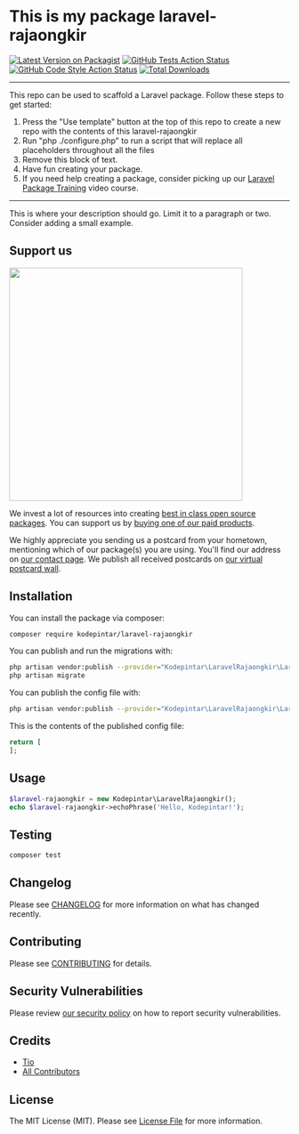 # This is my package laravel-rajaongkir

[![Latest Version on Packagist](https://img.shields.io/packagist/v/kodepintar/laravel-rajaongkir.svg?style=flat-square)](https://packagist.org/packages/kodepintar/laravel-rajaongkir)
[![GitHub Tests Action Status](https://img.shields.io/github/workflow/status/kodepintar/laravel-rajaongkir/run-tests?label=tests)](https://github.com/kodepintar/laravel-rajaongkir/actions?query=workflow%3Arun-tests+branch%3Amain)
[![GitHub Code Style Action Status](https://img.shields.io/github/workflow/status/kodepintar/laravel-rajaongkir/Check%20&%20fix%20styling?label=code%20style)](https://github.com/kodepintar/laravel-rajaongkir/actions?query=workflow%3A"Check+%26+fix+styling"+branch%3Amain)
[![Total Downloads](https://img.shields.io/packagist/dt/kodepintar/laravel-rajaongkir.svg?style=flat-square)](https://packagist.org/packages/kodepintar/laravel-rajaongkir)

---
This repo can be used to scaffold a Laravel package. Follow these steps to get started:

1. Press the "Use template" button at the top of this repo to create a new repo with the contents of this laravel-rajaongkir
2. Run "php ./configure.php" to run a script that will replace all placeholders throughout all the files
3. Remove this block of text.
4. Have fun creating your package.
5. If you need help creating a package, consider picking up our <a href="https://laravelpackage.training">Laravel Package Training</a> video course.
---

This is where your description should go. Limit it to a paragraph or two. Consider adding a small example.

## Support us

[<img src="https://github-ads.s3.eu-central-1.amazonaws.com/laravel-rajaongkir.jpg?t=1" width="419px" />](https://spatie.be/github-ad-click/laravel-rajaongkir)

We invest a lot of resources into creating [best in class open source packages](https://spatie.be/open-source). You can support us by [buying one of our paid products](https://spatie.be/open-source/support-us).

We highly appreciate you sending us a postcard from your hometown, mentioning which of our package(s) you are using. You'll find our address on [our contact page](https://spatie.be/about-us). We publish all received postcards on [our virtual postcard wall](https://spatie.be/open-source/postcards).

## Installation

You can install the package via composer:

```bash
composer require kodepintar/laravel-rajaongkir
```

You can publish and run the migrations with:

```bash
php artisan vendor:publish --provider="Kodepintar\LaravelRajaongkir\LaravelRajaongkirServiceProvider" --tag="laravel-rajaongkir-migrations"
php artisan migrate
```

You can publish the config file with:
```bash
php artisan vendor:publish --provider="Kodepintar\LaravelRajaongkir\LaravelRajaongkirServiceProvider" --tag="laravel-rajaongkir-config"
```

This is the contents of the published config file:

```php
return [
];
```

## Usage

```php
$laravel-rajaongkir = new Kodepintar\LaravelRajaongkir();
echo $laravel-rajaongkir->echoPhrase('Hello, Kodepintar!');
```

## Testing

```bash
composer test
```

## Changelog

Please see [CHANGELOG](CHANGELOG.md) for more information on what has changed recently.

## Contributing

Please see [CONTRIBUTING](.github/CONTRIBUTING.md) for details.

## Security Vulnerabilities

Please review [our security policy](../../security/policy) on how to report security vulnerabilities.

## Credits

- [Tio](https://github.com/kodepintar)
- [All Contributors](../../contributors)

## License

The MIT License (MIT). Please see [License File](LICENSE.md) for more information.
